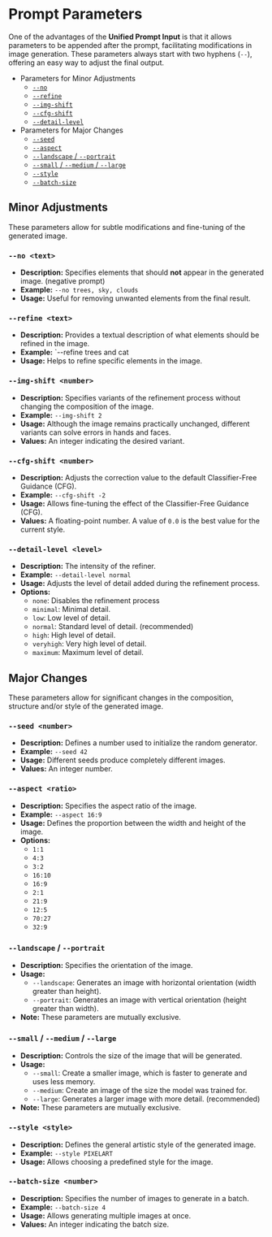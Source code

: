 # Prompt Parameters

One of the advantages of the **Unified Prompt Input** is that it allows parameters to be appended after the prompt, facilitating modifications in image generation. These parameters always start with two hyphens (`--`), offering an easy way to adjust the final output.

- Parameters for Minor Adjustments
  - [`--no`](#--no-elements)
  - [`--refine`](#--refine-description)
  - [`--img-shift`](#--img-shift-number)
  - [`--cfg-shift`](#--cfg-shift-number)
  - [`--detail-level`](#--detail-level-level)
- Parameters for Major Changes
  - [`--seed`](#--seed-number)
  - [`--aspect`](#--aspect-ratio)
  - [`--landscape` / `--portrait`](#--landscape----portrait)
  - [`--small` / `--medium` / `--large`](#--small----medium----large)
  - [`--style`](#--style-style)
  - [`--batch-size`](#--batch-size-number)

## Minor Adjustments

These parameters allow for subtle modifications and fine-tuning of the generated image.

### `--no <text>`

*   **Description:** Specifies elements that should **not** appear in the generated image. (negative prompt)
*   **Example:** `--no trees, sky, clouds`
*   **Usage:** Useful for removing unwanted elements from the final result.

### `--refine <text>`

*   **Description:** Provides a textual description of what elements should be refined in the image.
*   **Example:** `--refine trees and cat
*   **Usage:** Helps to refine specific elements in the image.

### `--img-shift <number>`

*   **Description:** Specifies variants of the refinement process without changing the composition of the image.
*   **Example:** `--img-shift 2`
*   **Usage:** Although the image remains practically unchanged, different variants can solve errors in hands and faces.
*   **Values:** An integer indicating the desired variant.

### `--cfg-shift <number>`

*   **Description:** Adjusts the correction value to the default Classifier-Free Guidance (CFG).
*   **Example:** `--cfg-shift -2`
*   **Usage:** Allows fine-tuning the effect of the Classifier-Free Guidance (CFG).
*   **Values:** A floating-point number. A value of `0.0` is the best value for the current style.

### `--detail-level <level>`

*   **Description:** The intensity of the refiner.
*   **Example:** `--detail-level normal`
*   **Usage:** Adjusts the level of detail added during the refinement process.
*   **Options:**
    *   `none`: Disables the refinement process
    *   `minimal`: Minimal detail.
    *   `low`: Low level of detail.
    *   `normal`: Standard level of detail. (recommended)
    *   `high`: High level of detail.
    *   `veryhigh`: Very high level of detail.
    *   `maximum`: Maximum level of detail.

## Major Changes

These parameters allow for significant changes in the composition, structure and/or style of the generated image.

### `--seed <number>`

*   **Description:** Defines a number used to initialize the random generator.
*   **Example:** `--seed 42`
*   **Usage:** Different seeds produce completely different images.
*   **Values:** An integer number.

### `--aspect <ratio>`

*   **Description:** Specifies the aspect ratio of the image.
*   **Example:** `--aspect 16:9`
*   **Usage:** Defines the proportion between the width and height of the image.
*   **Options:**
    *   `1:1`
    *   `4:3`
    *   `3:2`
    *   `16:10`
    *   `16:9`
    *   `2:1`
    *   `21:9`
    *   `12:5`
    *   `70:27`
    *   `32:9`

### `--landscape` / `--portrait`

*   **Description:** Specifies the orientation of the image.
*   **Usage:**
    *   `--landscape`: Generates an image with horizontal orientation (width greater than height).
    *   `--portrait`: Generates an image with vertical orientation (height greater than width).
*   **Note:** These parameters are mutually exclusive.

### `--small` / `--medium` / `--large`

*   **Description:** Controls the size of the image that will be generated.
*   **Usage:**
    *   `--small`: Create a smaller image, which is faster to generate and uses less memory.
    *   `--medium`: Create an image of the size the model was trained for.
    *   `--large`: Generates a larger image with more detail. (recommended)
*   **Note:** These parameters are mutually exclusive.

### `--style <style>`

*   **Description:** Defines the general artistic style of the generated image.
*   **Example:** `--style PIXELART`
*   **Usage:** Allows choosing a predefined style for the image.
<!--
*   **Options:**
    *   `PHOTO`: Realistic photographic style.
    *   `DARKFAN80`: Dark fantasy style from the 80s.
    *   `PIXELART`: Pixel art style.
    *   `INK`: Ink drawing style.
    *   `CUTETOY`: Cute toy style.
    *   `1GIRLX`: ...
    *   `1GIRLZ`: ...
    *   `CUSTOM1`: Custom style 1.
    *   `CUSTOM2`: Custom style 2.
-->

### `--batch-size <number>`

*   **Description:** Specifies the number of images to generate in a batch.
*   **Example:** `--batch-size 4`
*   **Usage:** Allows generating multiple images at once.
*   **Values:** An integer indicating the batch size.


